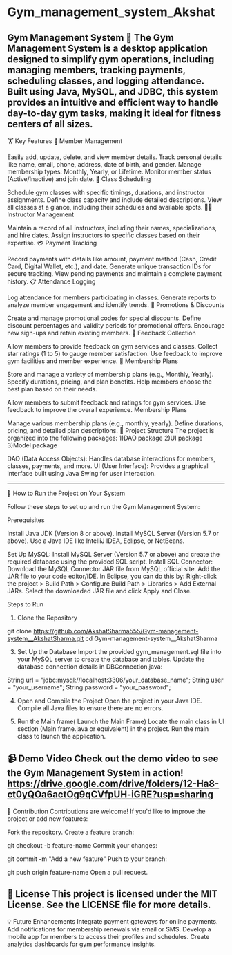 # Gym_management_system_Akshat
Gym Management System 💪
The Gym Management System is a desktop application designed to simplify gym operations, including managing members, tracking payments, scheduling classes, and logging attendance. Built using Java, MySQL, and JDBC, this system provides an intuitive and efficient way to handle day-to-day gym tasks, making it ideal for fitness centers of all sizes.
-------------------------------------------------------------------------------------------------------------------------------------------------------------------
🏋️ Key Features
👥 Member Management

Easily add, update, delete, and view member details.
Track personal details like name, email, phone, address, date of birth, and gender.
Manage membership types: Monthly, Yearly, or Lifetime.
Monitor member status (Active/Inactive) and join date.
📅 Class Scheduling

Schedule gym classes with specific timings, durations, and instructor assignments.
Define class capacity and include detailed descriptions.
View all classes at a glance, including their schedules and available spots.
👨‍🏫 Instructor Management

Maintain a record of all instructors, including their names, specializations, and hire dates.
Assign instructors to specific classes based on their expertise.
💳 Payment Tracking

Record payments with details like amount, payment method (Cash, Credit Card, Digital Wallet, etc.), and date.
Generate unique transaction IDs for secure tracking.
View pending payments and maintain a complete payment history.
📋 Attendance Logging

Log attendance for members participating in classes.
Generate reports to analyze member engagement and identify trends.
🎁 Promotions & Discounts

Create and manage promotional codes for special discounts.
Define discount percentages and validity periods for promotional offers.
Encourage new sign-ups and retain existing members.
🌟 Feedback Collection

Allow members to provide feedback on gym services and classes.
Collect star ratings (1 to 5) to gauge member satisfaction.
Use feedback to improve gym facilities and member experience.
📜 Membership Plans

Store and manage a variety of membership plans (e.g., Monthly, Yearly).
Specify durations, pricing, and plan benefits.
Help members choose the best plan based on their needs.

Allow members to submit feedback and ratings for gym services.
Use feedback to improve the overall experience.
Membership Plans

Manage various membership plans (e.g., monthly, yearly).
Define durations, pricing, and detailed plan descriptions.
📂 Project Structure
The project is organized into the following packages:
1)DAO package
2)UI package
3)Model package

DAO (Data Access Objects): Handles database interactions for members, classes, payments, and more.
UI (User Interface): Provides a graphical interface built using Java Swing for user interaction.

-------------------------------------------------------------------------------------------------------------------------------------------------------------------
🚀 How to Run the Project on Your System

Follow these steps to set up and run the Gym Management System:

Prerequisites

Install Java JDK (Version 8 or above).
Install MySQL Server (Version 5.7 or above).
Use a Java IDE like IntelliJ IDEA, Eclipse, or NetBeans.

Set Up MySQL: Install MySQL Server (Version 5.7 or above) and create the required database using the provided SQL script.
Install SQL Connector:
Download the MySQL Connector JAR file from MySQL official site.
Add the JAR file to your code editor/IDE. In Eclipse, you can do this by:
Right-click the project > Build Path > Configure Build Path > Libraries > Add External JARs.
Select the downloaded JAR file and click Apply and Close.

Steps to Run
1. Clone the Repository

git clone https://github.com/AkshatSharma555/Gym-management-system__AkshatSharma.git
cd Gym-management-system__AkshatSharma

3. Set Up the Database
Import the provided gym_management.sql file into your MySQL server to create the database and tables.
Update the database connection details in DBConnection.java:

String url = "jdbc:mysql://localhost:3306/your_database_name";
String user = "your_username";
String password = "your_password";

4. Open and Compile the Project
Open the project in your Java IDE.
Compile all Java files to ensure there are no errors.

5. Run the Main frame( Launch the Main Frame)
Locate the main class in UI section (Main frame.java or equivalent) in the project.
Run the main class to launch the application.

📹 Demo Video
Check out the demo video to see the Gym Management System in action! 
https://drive.google.com/drive/folders/12-Ha8-ct0yQOa6actOg9qCVfpUH-iGRE?usp=sharing
-------------------------------------------------------------------------------------------------------------------------------------------------------------------

🤝 Contribution
Contributions are welcome! If you'd like to improve the project or add new features:

Fork the repository.
Create a feature branch:

git checkout -b feature-name
Commit your changes:

git commit -m "Add a new feature"
Push to your branch:

git push origin feature-name
Open a pull request.

📜 License
This project is licensed under the MIT License. See the LICENSE file for more details.
-------------------------------------------------------------------------------------------------------------------------------------------------------------------
💡 Future Enhancements
Integrate payment gateways for online payments.
Add notifications for membership renewals via email or SMS.
Develop a mobile app for members to access their profiles and schedules.
Create analytics dashboards for gym performance insights.
